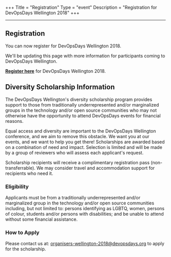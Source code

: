 +++
Title = "Registration"
Type = "event"
Description = "Registration for DevOpsDays Wellington 2018"
+++

<hr/>

## Registration

You can now register for DevOpsDays Wellington 2018.

We'll be updating this page with more information for participants coming to DevOpsDays Wellington.

<a href="https://devopsdays-wellington-2018.lilregie.com/step1" target="_blank">**Register here**</a> for DevOpsDays Wellington 2018.


## Diversity Scholarship Information
The DevOpsDays Wellington's diversity scholarship program provides support to those from traditionally underrepresented and/or marginalized groups in the technology and/or open source communities who may not otherwise have the opportunity to attend DevOpsDays events for financial reasons.

Equal access and diversity are important to the DevOpsDays Wellington conference, and we aim to remove this obstacle. We want you at our events, and we want to help you get there!
Scholarships are awarded based on a combination of need and impact. Selection is limited and will be made by a group of reviewers who will assess each applicant's request.

Scholarship recipients will receive a complimentary registration pass (non-transferrable). We may consider travel and accommodation support for recipients who need it.
 
### Eligibility
Applicants must be from a traditionally underrepresented and/or marginalized group in the technology and/or open source communities including, but not limited to: persons identifying as LGBTQ, women, persons of colour, students and/or persons with disabilities; and be unable to attend without some financial assistance.
 
### How to Apply
Please  contact us at: <a href="mailto:organizers-wellington-2018@devopsdays.org?subject=Diversity%20Scholarship">organisers-wellington-2018@devopsdays.org</a> to apply for the scholarship.
